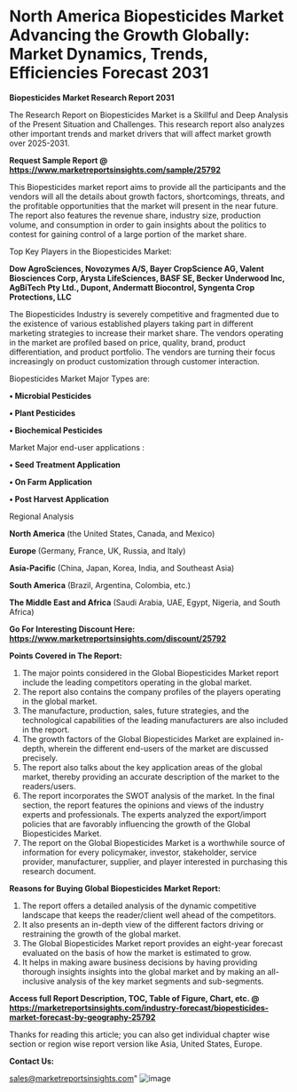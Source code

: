 # North America Biopesticides Market Advancing the Growth Globally: Market Dynamics, Trends, Efficiencies Forecast 2031

<strong>Biopesticides Market Research Report 2031</strong>

The Research Report on Biopesticides Market is a Skillful and Deep Analysis of the Present Situation and Challenges. This research report also analyzes other important trends and market drivers that will affect market growth over 2025-2031.

<strong>Request Sample Report @ <a href=https://www.marketreportsinsights.com/sample/25792>https://www.marketreportsinsights.com/sample/25792</a></strong>

This Biopesticides market report aims to provide all the participants and the vendors will all the details about growth factors, shortcomings, threats, and the profitable opportunities that the market will present in the near future. The report also features the revenue share, industry size, production volume, and consumption in order to gain insights about the politics to contest for gaining control of a large portion of the market share.

Top Key Players in the Biopesticides Market:

<strong>Dow AgroSciences, Novozymes A/S, Bayer CropScience AG, Valent Biosciences Corp, Arysta LifeSciences, BASF SE, Becker Underwood Inc, AgBiTech Pty Ltd., Dupont, Andermatt Biocontrol, Syngenta Crop Protections, LLC</strong>

The Biopesticides Industry is severely competitive and fragmented due to the existence of various established players taking part in different marketing strategies to increase their market share. The vendors operating in the market are profiled based on price, quality, brand, product differentiation, and product portfolio. The vendors are turning their focus increasingly on product customization through customer interaction.

Biopesticides Market Major Types are:

<strong>• Microbial Pesticides

• Plant Pesticides

• Biochemical Pesticides</strong>

Market Major end-user applications :

<strong>• Seed Treatment Application

• On Farm Application

• Post Harvest Application</strong>

Regional Analysis

</u><strong><b>North America</b></strong> (the United States, Canada, and Mexico)

<strong><b>Europe </b></strong>(Germany, France, UK, Russia, and Italy)

<strong><b>Asia-Pacific</b></strong> (China, Japan, Korea, India, and Southeast Asia)

<strong><b>South America</b></strong> (Brazil, Argentina, Colombia, etc.)

<strong><b>The Middle East and Africa</b></strong> (Saudi Arabia, UAE, Egypt, Nigeria, and South Africa)

<strong>Go For Interesting Discount Here: <a href=https://www.marketreportsinsights.com/discount/25792>https://www.marketreportsinsights.com/discount/25792</a></strong>

<strong>Points Covered in The Report:</strong>
<ol>
  <li>The major points considered in the Global Biopesticides Market report include the leading competitors operating in the global market.</li>
  <li>The report also contains the company profiles of the players operating in the global market.</li>
  <li>The manufacture, production, sales, future strategies, and the technological capabilities of the leading manufacturers are also included in the report.</li>
  <li>The growth factors of the Global Biopesticides Market are explained in-depth, wherein the different end-users of the market are discussed precisely.</li>
  <li>The report also talks about the key application areas of the global market, thereby providing an accurate description of the market to the readers/users.</li>
  <li>The report incorporates the SWOT analysis of the market. In the final section, the report features the opinions and views of the industry experts and professionals. The experts analyzed the export/import policies that are favorably influencing the growth of the Global Biopesticides Market.</li>
  <li>The report on the Global Biopesticides Market is a worthwhile source of information for every policymaker, investor, stakeholder, service provider, manufacturer, supplier, and player interested in purchasing this research document.</li>
</ol>
<strong>Reasons for Buying Global Biopesticides Market Report:</strong>

<ol>
  <li>The report offers a detailed analysis of the dynamic competitive landscape that keeps the reader/client well ahead of the competitors.</li>
  <li>It also presents an in-depth view of the different factors driving or restraining the growth of the global market.</li>
  <li>The Global Biopesticides Market report provides an eight-year forecast evaluated on the basis of how the market is estimated to grow.</li>
  <li>It helps in making aware business decisions by having providing thorough insights insights into the global market and by making an all-inclusive analysis of the key market segments and sub-segments.</li>
</ol>
<strong>Access full Report Description, TOC, Table of Figure, Chart, etc. @ <a href=https://marketreportsinsights.com/industry-forecast/biopesticides-market-forecast-by-geography-25792>https://marketreportsinsights.com/industry-forecast/biopesticides-market-forecast-by-geography-25792</a></strong>


Thanks for reading this article; you can also get individual chapter wise section or region wise report version like Asia, United States, Europe.

<strong>Contact Us:</strong>

sales@marketreportsinsights.com"
![image](https://github.com/user-attachments/assets/4caa975f-aa4b-4fae-af9c-10896d03e4a2)
